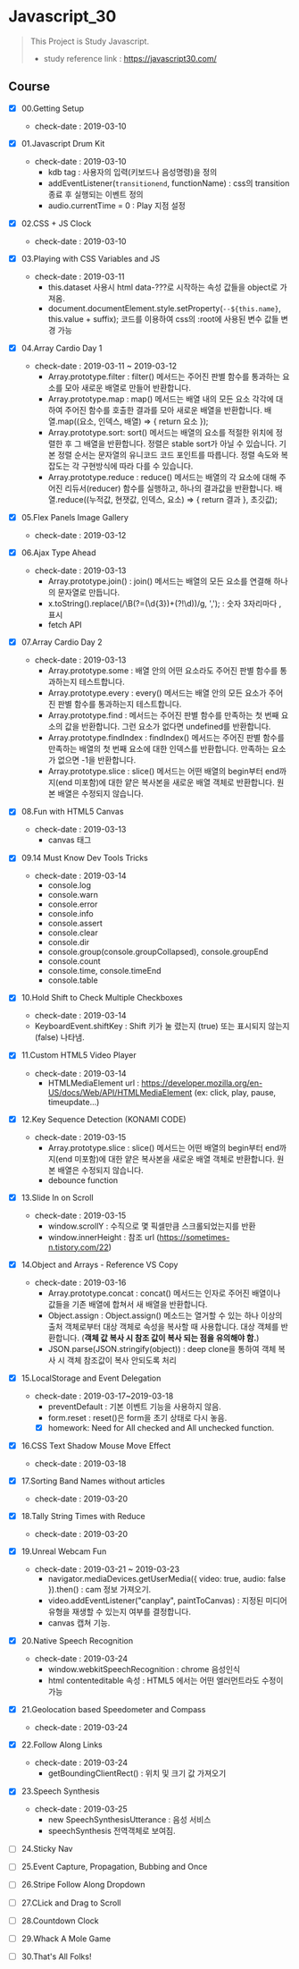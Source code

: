 # Javascript_30
 > This Project is Study Javascript.
 > - study reference link : https://javascript30.com/

 ## Course
  - [x] 00.Getting Setup
    - check-date : 2019-03-10

  - [x] 01.Javascript Drum Kit
    - check-date : 2019-03-10
      + kdb tag : 사용자의 입력(키보드나 음성명령)을 정의
      + addEventListener(`transitionend`, functionName) : css의 transition 종료 후 실행되는 이벤트 정의
      + audio.currentTime = 0 : Play 지점 설정
       
  - [x] 02.CSS + JS Clock
    - check-date : 2019-03-10
  
  - [x] 03.Playing with CSS Variables and JS
    - check-date : 2019-03-11
      + this.dataset 사용시 html data-???로 시작하는 속성 값들을 object로 가져옴. 
      + document.documentElement.style.setProperty(`--${this.name}`, this.value + suffix); 코드를 이용하여 css의 :root에 사용된 변수 값들 변경 가능
      
  - [x] 04.Array Cardio Day 1
    - check-date : 2019-03-11 ~ 2019-03-12
      + Array.prototype.filter : filter() 메서드는 주어진 판별 함수를 통과하는 요소를 모아 새로운 배열로 만들어 반환합니다.
      + Array.prototype.map : map() 메서드는 배열 내의 모든 요소 각각에 대하여 주어진 함수를 호출한 결과를 모아 새로운 배열을 반환합니다.
                              배열.map((요소, 인덱스, 배열) => { return 요소 });
      + Array.prototype.sort: sort() 메서드는 배열의 요소를 적절한 위치에 정렬한 후 그 배열을 반환합니다. 정렬은 stable sort가 아닐 수 있습니다. 기                               본 정렬 순서는 문자열의 유니코드 코드 포인트를 따릅니다. 정렬 속도와 복잡도는 각 구현방식에 따라 다를 수 있습니다.
      + Array.prototype.reduce : reduce() 메서드는 배열의 각 요소에 대해 주어진 리듀서(reducer) 함수를 실행하고, 하나의 결과값을 반환합니다.
                                 배열.reduce((누적값, 현잿값, 인덱스, 요소) => { return 결과 }, 초깃값);
                     
  - [x] 05.Flex Panels Image Gallery
    - check-date : 2019-03-12 

  - [x] 06.Ajax Type Ahead
    - check-date : 2019-03-13
      + Array.prototype.join() : join() 메서드는 배열의 모든 요소를 연결해 하나의 문자열로 만듭니다.
      + x.toString().replace(/\B(?=(\d{3})+(?!\d))/g, ','); : 숫자 3자리마다 , 표시
      + fetch API
       
  - [x] 07.Array Cardio Day 2
    - check-date : 2019-03-13 
      + Array.prototype.some : 배열 안의 어떤 요소라도 주어진 판별 함수를 통과하는지 테스트합니다.
      + Array.prototype.every : every() 메서드는 배열 안의 모든 요소가 주어진 판별 함수를 통과하는지 테스트합니다.
      + Array.prototype.find : 메서드는 주어진 판별 함수를 만족하는 첫 번째 요소의 값을 반환합니다. 그런 요소가 없다면 undefined를 반환합니다.
      + Array.prototype.findIndex : findIndex() 메서드는 주어진 판별 함수를 만족하는 배열의 첫 번째 요소에 대한 인덱스를 반환합니다. 만족하는 요소가 없으면 -1을 반환합니다.
      + Array.prototype.slice : slice() 메서드는 어떤 배열의 begin부터 end까지(end 미포함)에 대한 얕은 복사본을 새로운 배열 객체로 반환합니다. 원본 배열은 수정되지 않습니다.
  
  - [x] 08.Fun with HTML5 Canvas
    - check-date : 2019-03-13 
      + canvas 태그

  - [x] 09.14 Must Know Dev Tools Tricks
    - check-date : 2019-03-14
      +  console.log
      +  console.warn
      +  console.error
      +  console.info
      +  console.assert
      +  console.clear
      +  console.dir
      +  console.group(console.groupCollapsed), console.groupEnd
      +  console.count
      +  console.time, console.timeEnd
      +  console.table
       
  - [x] 10.Hold Shift to Check Multiple Checkboxes
     - check-date : 2019-03-14
      +  KeyboardEvent.shiftKey : Shift 키가 눌 렸는지 (true) 또는 표시되지 않는지 (false) 나타냄.
        
  - [x] 11.Custom HTML5 Video Player
    - check-date : 2019-03-14
      + HTMLMediaElement url :  https://developer.mozilla.org/en-US/docs/Web/API/HTMLMediaElement (ex: click, play, pause, timeupdate...)
  
  - [x] 12.Key Sequence Detection (KONAMI CODE)
    - check-date : 2019-03-15
      + Array.prototype.slice : slice() 메서드는 어떤 배열의 begin부터 end까지(end 미포함)에 대한 얕은 복사본을 새로운 배열 객체로 반환합니다. 원본 배열은 수정되지 않습니다.
      + debounce function
     
  - [x] 13.Slide In on Scroll
    - check-date : 2019-03-15 
      + window.scrollY : 수직으로 몇 픽셀만큼 스크롤되었는지를 반환
      + window.innerHeight : 참조 url (https://sometimes-n.tistory.com/22) 
       
  - [x] 14.Object and Arrays - Reference VS Copy
    - check-date : 2019-03-16
      + Array.prototype.concat : concat() 메서드는 인자로 주어진 배열이나 값들을 기존 배열에 합쳐서 새 배열을 반환합니다. 
      + Object.assign : Object.assign() 메소드는 열거할 수 있는 하나 이상의 출처 객체로부터 대상 객체로 속성을 복사할 때 사용합니다. 대상 객체를 반환합니다. (**객체 값 복사 시 참조 값이 복사 되는 점을 유의해야 함.**)
      + JSON.parse(JSON.stringify(object)) : deep clone을 통하여 객체 복사 시 객체 참조값이 복사 안되도록 처리
       
  - [x] 15.LocalStorage and Event Delegation
    - check-date : 2019-03-17~2019-03-18
      + preventDefault : 기본 이벤트 기능을 사용하지 않음.
      + form.reset : reset()은 form을 초기 상태로 다시 놓음.
      + [x] homework: Need for All checked and All unchecked function.
   
  - [x] 16.CSS Text Shadow Mouse Move Effect
    - check-date : 2019-03-18
         
  - [x] 17.Sorting Band Names without articles
    - check-date : 2019-03-20
   
  - [x] 18.Tally String Times with Reduce
    - check-date : 2019-03-20
        
  - [x] 19.Unreal Webcam Fun
    - check-date : 2019-03-21 ~ 2019-03-23
      + navigator.mediaDevices.getUserMedia({ video: true, audio: false }).then() : cam 정보 가져오기.
      + video.addEventListener("canplay", paintToCanvas) : 지정된 미디어 유형을 재생할 수 있는지 여부를 결정합니다.
      + canvas 캡쳐 기능.
       
  - [x] 20.Native Speech Recognition
    - check-date : 2019-03-24
      + window.webkitSpeechRecognition : chrome 음성인식
      + html contenteditable 속성 : HTML5 에서는 어떤 엘러먼트라도 수정이 가능
 
  - [x] 21.Geolocation based Speedometer and Compass
    - check-date : 2019-03-24
   
  - [x] 22.Follow Along Links
    - check-date : 2019-03-24
      + getBoundingClientRect() : 위치 및 크기 값 가져오기
          
  - [x] 23.Speech Synthesis
    - check-date : 2019-03-25
      + new SpeechSynthesisUtterance : 음성 서비스
      + speechSynthesis 전역객체로 보여짐.
       
  - [ ] 24.Sticky Nav
  - [ ] 25.Event Capture, Propagation, Bubbing and Once
  - [ ] 26.Stripe Follow Along Dropdown
  - [ ] 27.CLick and Drag to Scroll
  - [ ] 28.Countdown Clock
  - [ ] 29.Whack A Mole Game
  - [ ] 30.That's All Folks!

